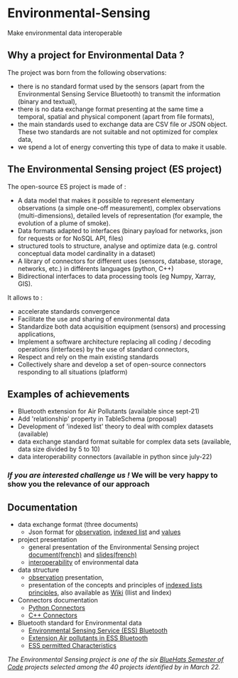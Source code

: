 # Environmental-Sensing
Make environmental data interoperable

## Why a project for Environmental Data ?

The project was born from the following observations:
    
- there is no standard format used by the sensors (apart from the Environmental Sensing Service Bluetooth) to transmit the information (binary and textual),
- there is no data exchange format presenting at the same time a temporal, 
spatial and physical component (apart from file formats),
- the main standards used to exchange data are CSV file or JSON object. These two
 standards are not suitable and not optimized for complex data,
- we spend a lot of energy converting this type of data to make it usable.

## The Environmental Sensing project (ES project)

The open-source ES project is made of :
    
- A data model that makes it possible to represent elementary observations 
(a simple one-off measurement), complex observations (multi-dimensions), 
detailed levels of representation (for example, the evolution of a plume of smoke).
- Data formats adapted to interfaces (binary payload for networks, json for requests 
or for NoSQL API, files)
- structured tools to structure, analyse and optimize data (e.g. control conceptual data 
model cardinality in a dataset)
- A library of connectors for different uses (sensors, database, storage, networks, etc.) 
in différents languages (python, C++)
- Bidirectional interfaces to data processing tools (eg Numpy, Xarray, GIS).

It allows to :
    
- accelerate standards convergence
- Facilitate the use and sharing of environmental data
- Standardize both data acquisition equipment (sensors) and processing applications,
- Implement a software architecture replacing all coding / decoding operations 
(interfaces) by the use of standard connectors,
- Respect and rely on the main existing standards
- Collectively share and develop a set of open-source connectors responding to 
all situations (platform)

## Examples of achievements

- Bluetooth extension for Air Pollutants (available since sept-21)
- Add 'relationship' property in TableSchema (proposal)
- Development of 'indexed list' theory to deal with complex datasets (available)
- data exchange standard format suitable for complex data sets (available, data size divided by 5 to 10)
- data interoperability connectors (available in python since july-22)

### ***If you are interested challenge us !*** We will be very happy to show you the relevance of our approach

## Documentation

- data exchange format (three documents)
    - Json format for [observation](./documentation/ObsJSON-Standard.pdf), [indexed list](./documentation/IlistJSON-Standard.pdf) and [values](./documentation/ESJSON-Standard.pdf)
- project presentation
    - general presentation of the Environmental Sensing project [document(french)](./ES-presentation.pdf) and [slides(french)](./presentation_projet.pdf)
    - [interoperability](./interoperability.pdf) of environmental data
- data structure
    - [observation](./documentation/Observation.pdf) presentation,
    - presentation of the concepts and principles of [indexed lists principles](./documentation/Ilist_principles.pdf), also available as [Wiki](https://github.com/loco-philippe/Environmental-Sensing/wiki/Indexed-list) (Ilist and Iindex)
- Connectors documentation
    - [Python Connectors](./python/README.md)
    - [C++ Connectors](./C%2B%2B)
- Bluetooth standard for Environmental data
    - [Environmental Sensing Service (ESS) Bluetooth](https://www.bluetooth.org/docman/handlers/downloaddoc.ashx?doc_id=294797)
    - [Extension Air pollutants in ESS Bluetooth](https://www.bluetooth.com/specifications/specs/gatt-specification-supplement-6/)
    - [ESS permitted Characteristics](https://btprodspecificationrefs.blob.core.windows.net/assigned-numbers/Assigned%20Number%20Types/permitted_characteristics.pdf)
    
 
*The Environmental Sensing project is one of the six [BlueHats Semester of Code](https://communs.numerique.gouv.fr/bluehats/bsoc-contributions-2022/) projects selected among the 40 projects identified by in March 22.*
